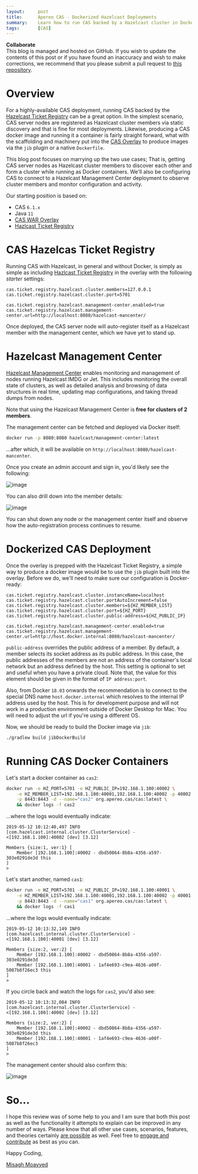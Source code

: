```yaml
---
layout:     post
title:      Apereo CAS - Dockerized Hazelcast Deployments
summary:    Learn how to run CAS backed by a Hazelcast cluster in Docker containers and take advantage of the Hazelcast management center to monitor and observer cluster members.
tags:       [CAS]
---
```


<div class="alert alert-success">
<strong>Collaborate</strong><br/>This blog is managed and hosted on GitHub. If you wish to update the contents of this post or if you have found an inaccuracy and wish to make corrections, we recommend that you please submit a pull request to <a href="https://github.com/apereo/apereo.github.io">this repository</a>.
</div>

# Overview

For a highly-available CAS deployment, running CAS backed by the [Hazelcast Ticket Registry](https://apereo.github.io/cas/development/ticketing/Hazelcast-Ticket-Registry.html) can be a great option. In the simplest scenario, CAS server nodes are registered as Hazelcast cluster members via static discovery and that is fine for most deployments. Likewise, producing a CAS docker image and running it a container is fairly straight forward, what with the scaffolding and machinery put into the [CAS Overlay]() to produce images via the `jib` plugin or a native `Dockerfile`.

This blog post focuses on marrying up the two use cases; That is, getting CAS server nodes as Hazelcast cluster members to discover each other and form a cluster while running as Docker containers. We'll also be configuring CAS to connect to a Hazelcast Management Center deployment to observe cluster members and monitor configuration and activity.


Our starting position is based on:

- CAS `6.1.x`
- Java `11`
- [CAS WAR Overlay](https://github.com/apereo/cas-overlay-template)
- [Hazlcast Ticket Registry](https://apereo.github.io/cas/development/ticketing/Hazelcast-Ticket-Registry.html)

# CAS Hazelcas Ticket Registry

Running CAS with Hazelcast, in general and without Docker, is simply as simple as including [Hazlcast Ticket Registry](https://apereo.github.io/cas/development/ticketing/Hazelcast-Ticket-Registry.html) in the overlay with the following *starter* settings:

```properties
cas.ticket.registry.hazelcast.cluster.members=127.0.0.1
cas.ticket.registry.hazelcast.cluster.port=5701

cas.ticket.registry.hazelcast.management-center.enabled=true
cas.ticket.registry.hazelcast.management-center.url=http://localhost:8080/hazelcast-mancenter/
```

Once deployed, the CAS server node will auto-register itself as a Hazelcast member with the management center, which we have yet to stand up.

# Hazelcast Management Center

[Hazelcast Management Center](https://hazelcast.com/product-features/management-center/) enables monitoring and management of nodes running Hazelcast IMDG or Jet. This includes monitoring the overall state of clusters, as well as detailed analysis and browsing of data structures in real time, updating map configurations, and taking thread dumps from nodes.

Note that using the Hazelcast Management Center is **free for clusters of 2 members**.

The management center can be fetched and deployed via Docker itself:

```bash
docker run -p 8080:8080 hazelcast/management-center:latest
```

...after which, it will be available on `http://localhost:8080/hazelcast-mancenter`.

Once you create an admin account and sign in, you'd likely see the following:

![image](https://user-images.githubusercontent.com/1205228/57580179-2ac65e00-745b-11e9-8f0b-a6076f71d72d.png)


You can also drill down into the member details:

![image](https://user-images.githubusercontent.com/1205228/57580186-4df10d80-745b-11e9-9b97-e48fbeb5b3fa.png)

You can shut down any node or the management center itself and observe how the auto-registration process continues to resume.

# Dockerized CAS Deployment

Once the overlay is prepped with the Hazelcast Ticket Registry, a simple way to produce a docker image would be to use the `jib` plugin built into the overlay. Before we do, we'll need to make sure our configuration is Docker-ready:


```properties
cas.ticket.registry.hazelcast.cluster.instanceName=localhost
cas.ticket.registry.hazelcast.cluster.portAutoIncrement=false
cas.ticket.registry.hazelcast.cluster.members=${HZ_MEMBER_LIST}
cas.ticket.registry.hazelcast.cluster.port=${HZ_PORT}
cas.ticket.registry.hazelcast.cluster.public-address=${HZ_PUBLIC_IP}

cas.ticket.registry.hazelcast.management-center.enabled=true
cas.ticket.registry.hazelcast.management-center.url=http://host.docker.internal:8080/hazelcast-mancenter/
```

`public-address` overrides the public address of a member. By default, a member selects its socket address as its public address. In this case, the public addresses of the members are not an address of the container's local network but an address defined by the host. This setting is optional to set and useful when you have a private cloud. Note that, the value for this element should be given in the format of `IP address:port`.

Also, from Docker `18.03` onwards the recommendation is to connect to the special DNS name `host.docker.internal` which resolves to the internal IP address used by the host. This is for development purpose and will not work in a production environment
 outside of Docker Desktop for Mac. You will need to adjust the url if you're using a different OS.

Now, we should be ready to build the Docker image via `jib`:

```bash
./gradlew build jibDockerBuild
```

# Running CAS Docker Containers

Let's start a docker container as `cas2`:

```bash
docker run -e HZ_PORT=5701 -e HZ_PUBLIC_IP=192.168.1.100:40002 \
    -e HZ_MEMBER_LIST=192.168.1.100:40001,192.168.1.100:40002 -p 40002:5701 \
    -p 8443:8443 -d --name="cas2" org.apereo.cas/cas:latest \
    && docker logs -f cas2
```

...where the logs would eventually indicate:

```
2019-05-12 10:12:40,497 INFO [com.hazelcast.internal.cluster.ClusterService] - <[192.168.1.100]:40002 [dev] [3.12] 

Members {size:1, ver:1} [
    Member [192.168.1.100]:40002 - dbd50864-8b8a-4356-a597-303e0291de3d this
]
>
```

Let's start another, named `cas1`:

```bash
docker run -e HZ_PORT=5701 -e HZ_PUBLIC_IP=192.168.1.100:40001 \
    -e HZ_MEMBER_LIST=192.168.1.100:40001,192.168.1.100:40002 -p 40001:5701 \
    -p 8443:8443 -d --name="cas1" org.apereo.cas/cas:latest \
    && docker logs -f cas1
```

...where the logs would eventually indicate:

```
2019-05-12 10:13:32,149 INFO [com.hazelcast.internal.cluster.ClusterService] - <[192.168.1.100]:40001 [dev] [3.12] 

Members {size:2, ver:2} [
    Member [192.168.1.100]:40002 - dbd50864-8b8a-4356-a597-303e0291de3d
    Member [192.168.1.100]:40001 - 1af4e693-c9ea-4636-a00f-5087b8f26ec3 this
]
>
```

If you circle back and watch the logs for `cas2`, you'd also see:

```
2019-05-12 10:13:32,084 INFO [com.hazelcast.internal.cluster.ClusterService] - <[192.168.1.100]:40002 [dev] [3.12] 

Members {size:2, ver:2} [
    Member [192.168.1.100]:40002 - dbd50864-8b8a-4356-a597-303e0291de3d this
    Member [192.168.1.100]:40001 - 1af4e693-c9ea-4636-a00f-5087b8f26ec3
]
>
```

The management center should also confirm this:

![image](https://user-images.githubusercontent.com/1205228/57584777-12266a00-7494-11e9-8d7c-50d5babf09f4.png)


# So...

I hope this review was of some help to you and I am sure that both this post as well as the functionality it attempts to explain can be improved in any number of ways. Please know that all other use cases, scenarios, features, and theories certainly [are possible](https://apereo.github.io/2017/02/18/onthe-theoryof-possibility/) as well. Feel free to [engage and contribute](https://apereo.github.io/cas/developer/Contributor-Guidelines.html) as best as you can.

Happy Coding,

[Misagh Moayyed](https://twitter.com/misagh84)
